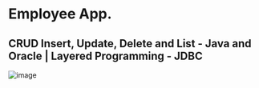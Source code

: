 # Employee App.
## CRUD Insert, Update, Delete and List - Java and Oracle | Layered Programming - JDBC
![image](https://github.com/user-attachments/assets/ec713699-03c8-426f-8a43-ff3d150b62dc)

